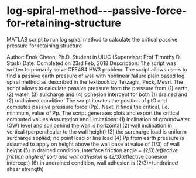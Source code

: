 # log-spiral-method---passive-force-for-retaining-structure

MATLAB script to run log spiral method to calculate the critical passive pressure for retaining structure

Author: Enok Cheon, Ph.D. Student in UIUC (Supervisor: Prof Timothy D. Stark)
Date: Completed on 23rd Feb, 2018
Description:
    The script was written to primarily solve CEE484 HW3 problem. The script allows users to 
    find a passive earth pressure of wall with nonlinear failure plain based log spiral method
    as described in the textbook by Terzaghi, Peck, Mesri. 
    The script allows to calculate passive pressure from the pressure from (1) earth, (2) water,
    (3) surcharge and (4) cohesion intercept for both (1) drained and (2) undrained condition.
    The script iterates the position of ptO and computes passive pressure force (Pp). Next, it 
    finds the critical, i.e. minimum, value of Pp.
    The script generates plots and export the critical computed values
Assumption and Limitations:
    (1) inclination of groundwater (GW) level and soil behind the wall is horizontal
    (2) wall inclination in vertical (perpendicular to the wall height)
    (3) the surcharge load is uniform surcharge applied; no point load or line load
    (4) Pp from earth pressure is assumed to apply on height above the wall base at value of 
        (1/3) of wall height
    (5) in drained condition, interface friction angle = (2/3)*(effective friction angle of soil)
        and wall adhesion is (2/3)*(effective cohesion intercept)
    (6) in undrained condition, wall adhesion is (2/3)*(undrained shear strength)
